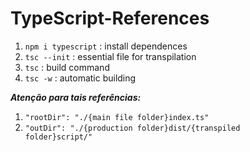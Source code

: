 # TypeScript-References
1. <code>npm i typescript</code> : install dependences
2. <code>tsc --init</code> : essential file for transpilation
3. <code>tsc</code> : build command
4. <code>tsc -w</code> : automatic building

**_Atenção para tais referências:_**
1. <code>"rootDir": "./{main file folder}index.ts"</code>
2. <code>"outDir": "./{production folder}dist/{transpiled folder}script/"</code>
